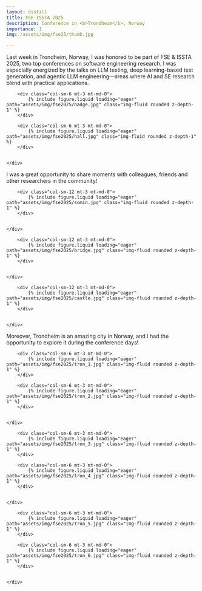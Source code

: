 ```yaml
---
layout: distill
title: FSE-ISSTA 2025
description: Conference in <b>Trondheim</b>, Norway
importance: 1
img: /assets/img/fse25/thumb.jpg

---
```

Last week in Trondheim, Norway, I was honored to be part of FSE & ISSTA 2025, two top conferences on software engineering research. I was especially energized by the talks on LLM testing, deep learning-based test generation, and agentic LLM engineering—areas where AI and SE research blend with practical applications.

<div class="row justify-content-sm-center">
    <div class="row justify-content-sm-center">

        <div class="col-sm-6 mt-3 mt-md-0">
            {% include figure.liquid loading="eager" path="assets/img/fse2025/badge.jpg" class="img-fluid rounded z-depth-1" %}
        </div>

        <div class="col-sm-6 mt-3 mt-md-0">
            {% include figure.liquid loading="eager" path="assets/img/fse2025/hall.jpg" class="img-fluid rounded z-depth-1" %}
        </div>
    

    </div>
</div>

I was a great opportunity to share moments with colleagues, friends and other researchers in the community!

<div class="row justify-content-sm-center">
    <div class="row justify-content-sm-center">

        <div class="col-sm-12 mt-3 mt-md-0">
            {% include figure.liquid loading="eager" path="assets/img/fse2025/somin.jpg" class="img-fluid rounded z-depth-1" %}
        </div>
    

    </div>
</div>
<div class="row justify-content-sm-center">
    <div class="row justify-content-sm-center">

        <div class="col-sm-12 mt-3 mt-md-0">
            {% include figure.liquid loading="eager" path="assets/img/fse2025/bridge.jpg" class="img-fluid rounded z-depth-1" %}
        </div>
    

    </div>
</div>
<div class="row justify-content-sm-center">
    <div class="row justify-content-sm-center">

        <div class="col-sm-12 mt-3 mt-md-0">
            {% include figure.liquid loading="eager" path="assets/img/fse2025/castle.jpg" class="img-fluid rounded z-depth-1" %}
        </div>
    

    </div>
</div>

Moreover, Trondheim is an amazing city in Norway, and I had the opportunity to explore it during the conference days!

<div class="row justify-content-sm-center">
    <div class="row justify-content-sm-center">

        <div class="col-sm-6 mt-3 mt-md-0">
            {% include figure.liquid loading="eager" path="assets/img/fse2025/tron_1.jpg" class="img-fluid rounded z-depth-1" %}
        </div>

        <div class="col-sm-6 mt-3 mt-md-0">
            {% include figure.liquid loading="eager" path="assets/img/fse2025/tron_2.jpg" class="img-fluid rounded z-depth-1" %}
        </div>
    

    </div>
</div>

<div class="row justify-content-sm-center">
    <div class="row justify-content-sm-center">

        <div class="col-sm-6 mt-3 mt-md-0">
            {% include figure.liquid loading="eager" path="assets/img/fse2025/tron_3.jpg" class="img-fluid rounded z-depth-1" %}
        </div>

        <div class="col-sm-6 mt-3 mt-md-0">
            {% include figure.liquid loading="eager" path="assets/img/fse2025/tron_4.jpg" class="img-fluid rounded z-depth-1" %}
        </div>
    

    </div>
</div>

<div class="row justify-content-sm-center">
    <div class="row justify-content-sm-center">

        <div class="col-sm-6 mt-3 mt-md-0">
            {% include figure.liquid loading="eager" path="assets/img/fse2025/tron_5.jpg" class="img-fluid rounded z-depth-1" %}
        </div>

        <div class="col-sm-6 mt-3 mt-md-0">
            {% include figure.liquid loading="eager" path="assets/img/fse2025/tron_6.jpg" class="img-fluid rounded z-depth-1" %}
        </div>
    

    </div>
</div>

